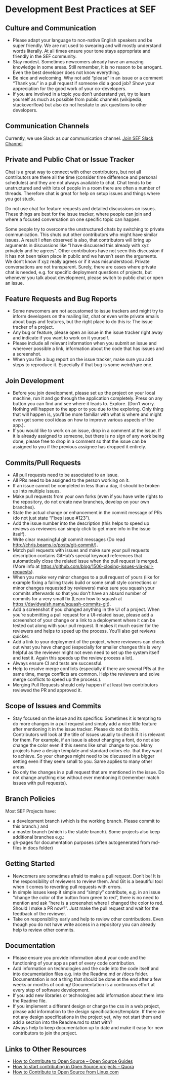 #  Development Best Practices at SEF

##  Culture and Communication

- Please adapt your language to non-native English speakers and be super friendly. We are not used to swearing and will 
mostly understand words literally. At all times ensure your tone stays appropriate and friendly in the SEF 
community.
- Stay modest. Sometimes newcomers already have an amazing knowledge in some areas. Still remember, it is no reason to 
be arrogant. Even the best developer does not know everything.
- Be nice and welcoming. Why not add “please” in an issue or a comment “Thank you” in a pull request if someone did a 
good job? Show your appreciation for the good work of your co-developers.
- If you are involved in a topic you don’t understand yet, try to learn yourself as much as possible from public 
channels (wikipedia, stackoverflow) but also do not hesitate to ask questions to other developers.

## Communication Channels

Currently, we use Slack as our communication channel. [Join SEF Slack Channel](http://sefheadquarters.slack.com)

## Private and Public Chat or Issue Tracker

Chat is a great way to connect with other contributors, but not all contributors are there all the time (consider time 
difference and personal schedules) and they are not always available to chat. Chat tends to be unstructured and with 
lots of people in a room there are often a number of threads. Therefore chat is great for help on setup issues and 
things where you got stuck.

Do not use chat for feature requests and detailed discussions on issues. These things are best for the issue tracker, 
where people can join and where a focused conversation on one specific topic can happen.

Some people try to overcome the unstructured chats by switching to private communication. This shuts out other 
contributors who might have similar issues. A result I often observed is also, that contributors will bring up arguments
in discussions like “I have discussed this already with xyz privately and he agrees”. Other contributors have not seen 
this discussion if it has not been taken place in public and we haven’t seen the arguments. We don’t know if xyz really 
agrees or if it was misunderstood. Private conversations are not transparent. Surely, there are cases where private chat
is needed, e.g. for specific deployment questions of projects, but whenever you talk about development, please switch to
public chat or open an issue.

## Feature Requests and Bug Reports

- Some newcomers are not accustomed to issue trackers and might try to inform developers on the mailing list, chat or 
even write private emails about bugs and features, but the right place to do this is: The issue tracker of a project.
- Any bug or feature, please open an issue in the issue tracker right away and indicate if you want to work on it 
yourself.
- Please include all relevant information when you submit an issue and wherever possible a link, information about the 
code that has issues and a screenshot.
- When you file a bug report on the issue tracker, make sure you add steps to reproduce it. Especially if that bug is 
some weird/rare one.

## Join Development

- Before you join development, please set up the project on your local machine, run it and go through the application 
completely. Press on any button you can find and see where it leads to. Explore. (Don’t worry. Nothing will happen to 
the app or to you due to the exploring. Only thing that will happen is, you’ll be more familiar with what is where and 
might even get some cool ideas on how to improve various aspects of the app.).
- If you would like to work on an issue, drop in a comment at the issue. If it is already assigned to someone, but there 
is no sign of any work being done, please free to drop in a comment so that the issue can be assigned to you if the 
previous assignee has dropped it entirely.

## Commits/Pull Requests

- All pull requests need to be associated to an issue.
- All PRs need to be assigned to the person working on it.
- If an issue cannot be completed in less than a day, it should be broken up into multiple issues.
- Make pull requests from your own forks (even if you have write rights to the repository, do not create new branches, 
develop on your own branches).
- State the actual change or enhancement in the commit message of PRs (do not just state “Fixes issue #123”).
- Add the issue number into the description (this helps to speed up reviews as reviewers can simply click to get more 
info in the issue itself).
- Write clear meaningful git commit messages (Do read http://chris.beams.io/posts/git-commit/).
- Match pull requests with issues and make sure your pull requests description contains GitHub’s special keyword 
references that automatically close the related issue when the pull request is merged. (More info at 
https://github.com/blog/1506-closing-issues-via-pull-requests).
- When you make very minor changes to a pull request of yours (like for example fixing a failing travis build or some 
small style corrections or minor changes requested by reviewers) make sure you squash your commits afterwards so that 
you don’t have an absurd number of commits for a very small fix (Learn how to squash at 
https://davidwalsh.name/squash-commits-git).
- Add a screenshot if you changed anything in the UI of a project. When you’re submitting a pull request for a 
UI-related issue, please add a screenshot of your change or a link to a deployment where it can be tested out along 
with your pull request. It makes it much easier for the reviewers and helps to speed up the process. You’ll also get 
reviews quicker.
- Add a link to your deployment of the project, where reviewers can check out what you have changed (especially for 
smaller changes this is very helpful as the reviewer might not even need to set up the system itself and test it. 
Again this speeds up the review process a lot).
- Always ensure CI and tests are successful.
- Help to resolve merge conflicts (especially if there are several PRs at the same time, merge conflicts are common. 
Help the reviewers and solve merge conflicts to speed up the process.).
- Merging Pull Requests should only happen if at least two contributors reviewed the PR and approved it.

## Scope of Issues and Commits

- Stay focused on the issue and its specifics: Sometimes it is tempting to do more changes in a pull request and simply 
add a nice little feature after mentioning it in the issue tracker. Please do not do this. Contributors will look at the
title of issues usually to check if it is relevant for them. For example, if an issue is about changing a font, do not 
also change the color even if this seems like small change to you. Many projects have a design template and standard 
colors etc. that they want to achieve. So your changes might need to be discussed in a bigger setting even if they seem
small to you. Same applies to many other areas.
- Do only the changes in a pull request that are mentioned in the issue. Do not change anything else without ever
mentioning it (remember match issues with pull requests).

## Branch Policies

Most SEF Projects have:

- a development branch (which is the working branch. Please commit to this branch.) and
- a master branch (which is the stable branch).
Some projects also keep additional branches e.g.:
- gh-pages for documentation purposes (often autogenerated from md-files in docs folder)

## Getting Started

- Newcomers are sometimes afraid to make a pull request. Don’t be! It is the responsibility of reviewers to review them. 
And Git is a beautiful tool when it comes to reverting pull requests with errors.
- In simple issues keep it simple and “simply” contribute, e.g. in an issue “change the color of the button from green
to red”, there is no need to mention and ask “here is a screenshot where I changed the color to red. Should I make a PR
now?”. Just make the pull request and wait for the feedback of the reviewer.
- Take on responsibility early and help to review other contributions. Even though you do not have write access in a 
repository you can already help to review other commits.

## Documentation

- Please ensure you provide information about your code and the functioning of your app as part of every code 
contribution.
- Add information on technologies and the code into the code itself and into documentation files e.g. into the Readme.md
or /docs folder. Documentation is not a thing that should be done at the end after a few weeks or months of coding! 
Documentation is a continuous effort at every step of software development.
- If you add new libraries or technologies add information about them into the Readme file.
- If you implement a different design or change the css in a web project, please add information to the design 
specifications/template. If there are not any design specifications in the project yet, why not start them and add a 
section into the Readme.md to start with?
- Always help to keep documentation up to date and make it easy for new contributors to join the project.

## Links to Other Resources

- [How to Contribute to Open Source – Open Source Guides](https://opensource.guide/how-to-contribute/)
- [How to start contributing in Open Source projects – Quora
](https://www.quora.com/How-do-I-start-contributing-in-Open-Source-projects)
- [How to Contribute to Open Source from Linux.com](https://www.linux.com/news/how-contribute-open-source)
